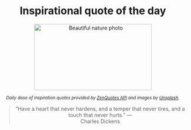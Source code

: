 
<div align="center">

# Inspirational quote of the day

<img src="./data/photo.jpeg" alt="Beautiful nature photo" width="320" height="180">

<sub><i>Daily dose of inspiration quotes provided by [ZenQuotes API](https://zenquotes.io/) and images by [Unsplash](https://unsplash.com/).</i></sub>


<blockquote>&ldquo;Have a heart that never hardens, and a temper that never tires, and a touch that never hurts.&rdquo; &mdash; <footer>Charles Dickens</footer></blockquote>

</div>
